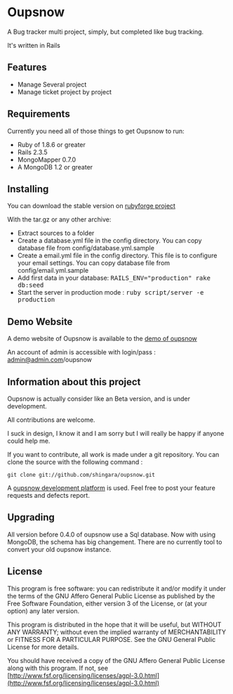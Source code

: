 # Oupsnow

A Bug tracker multi project, simply, but completed like bug tracking.

It's written in Rails

## Features

 - Manage Several project
 - Manage ticket project by project

## Requirements

Currently you need all of those things to get Oupsnow to run:

 - Ruby of 1.8.6 or greater
 - Rails 2.3.5
 - MongoMapper 0.7.0
 - A MongoDB 1.2 or greater

## Installing

You can download the stable version on [rubyforge project](http://rubyforge.org/projects/oupsnow)

With the tar.gz or any other archive:

 - Extract sources to a folder
 - Create a database.yml file in the config directory. You can copy database file from config/database.yml.sample
 - Create a email.yml file in the config directory.
   This file is to configure your email settings.
   You can copy database file from config/email.yml.sample
 - Add first data in your database: <kbd>RAILS_ENV="production" rake db:seed</kbd>
 - Start the server in production mode : <kbd>ruby script/server -e production</kbd>

## Demo Website

A demo website of Oupsnow is available to the [demo of oupsnow](http://oupsnow.shingara.fr)

An account of admin is accessible with login/pass : admin@admin.com/oupsnow

## Information about this project

Oupsnow is actually consider like an Beta version, and is under development.

All contributions are welcome.

I suck in design, I know it and I am sorry but I will really be happy if anyone could
help me.

If you want to contribute, all work is made under a git repository. You can clone the
source with the following command :

`git clone git://github.com/shingara/oupsnow.git`

A [oupsnow development platform](http://dev.shingara.fr/projects/5/overview) is
used. Feel free to post your feature requests and defects report.

## Upgrading

All version before 0.4.0 of oupsnow use a Sql database. Now with using MongoDB, the schema has big changement. There are no currently tool to convert your old oupsnow instance.

## License

This program is free software: you can redistribute it and/or modify
it under the terms of the GNU Affero General Public License as published by
the Free Software Foundation, either version 3 of the License, or
(at your option) any later version.

This program is distributed in the hope that it will be useful,
but WITHOUT ANY WARRANTY; without even the implied warranty of
MERCHANTABILITY or FITNESS FOR A PARTICULAR PURPOSE.  See the
GNU General Public License for more details.

You should have received a copy of the GNU Affero General Public License
along with this program.  If not, see [http://www.fsf.org/licensing/licenses/agpl-3.0.html](http://www.fsf.org/licensing/licenses/agpl-3.0.html)

